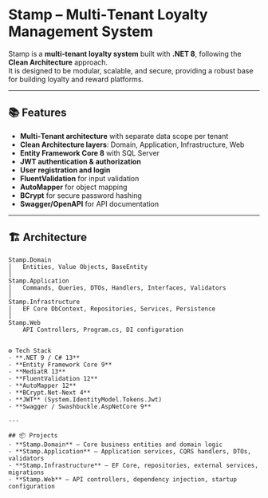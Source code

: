 # Stamp – Multi‑Tenant Loyalty Management System

Stamp is a **multi‑tenant loyalty system** built with **.NET 8**, following the **Clean Architecture** approach.  
It is designed to be modular, scalable, and secure, providing a robust base for building loyalty and reward platforms.

---

## 📚 Features
- **Multi‑Tenant architecture** with separate data scope per tenant  
- **Clean Architecture layers**: Domain, Application, Infrastructure, Web  
- **Entity Framework Core 8** with SQL Server  
- **JWT authentication & authorization**  
- **User registration and login**  
- **FluentValidation** for input validation  
- **AutoMapper** for object mapping  
- **BCrypt** for secure password hashing  
- **Swagger/OpenAPI** for API documentation  

---

## 🏗️ Architecture
```text
Stamp.Domain
│   Entities, Value Objects, BaseEntity
│
Stamp.Application
│   Commands, Queries, DTOs, Handlers, Interfaces, Validators
│
Stamp.Infrastructure
│   EF Core DbContext, Repositories, Services, Persistence
│
Stamp.Web
    API Controllers, Program.cs, DI configuration


⚙️ Tech Stack
- **.NET 9 / C# 13**
- **Entity Framework Core 9**
- **MediatR 13**
- **FluentValidation 12**
- **AutoMapper 12**
- **BCrypt.Net-Next 4**
- **JWT** (System.IdentityModel.Tokens.Jwt)
- **Swagger / Swashbuckle.AspNetCore 9**

---

## 📦 Projects
- **Stamp.Domain** – Core business entities and domain logic
- **Stamp.Application** – Application services, CQRS handlers, DTOs, validators
- **Stamp.Infrastructure** – EF Core, repositories, external services, migrations
- **Stamp.Web** – API controllers, dependency injection, startup configuration

